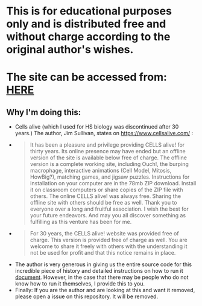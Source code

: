 # This is for educational purposes only and is distributed free and without charge according to the original author's wishes. 
# The site can be accessed from: [HERE](https://yutarour.github.io/cellsalive)

## Why I'm doing this:
- Cells alive (which I used for HS biology was discontinued after 30 years.) The author, Jim Sullivan, states on https://www.cellsalive.com/ : 
- >It has been a pleasure and privilege providing CELLS alive! for thirty years. Its online presence may have ended but an offline version of the site is available below free of charge.
The offline version is a complete working site, including Ouch!, the burping macrophage, interactive animations (Cell Model, Mitosis, HowBig?), matching games, and jigsaw puzzles. Instructions for installation on your computer are in the 78mb ZIP download. Install it on classroom computers or share copies of the ZIP file with others. The online CELLS alive! was always free. Sharing the offline site with others should be free as well.
Thank you to everyone over a long and fruitful association. I wish the best for your future endeavors. And may you all discover something as fulfilling as this venture has been for me.
- >
  >For 30 years, the CELLS alive! website was provided free of charge. This version is provided free of charge as well. You are welcome to share it freely with others with the understanding it not be used for profit and that this notice remains in place.
  >
- The author is very generous in giving us the entire source code for this incredible piece of history and detailed instructions on how to run it [document](READ_ME_FIRST.rtf). However, in the case that there may be people who do not know how to run it themselves, I provide this to you.
- Finally: If you are the author and are looking at this and want it removed, please open a issue on this repository. It will be removed.
